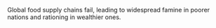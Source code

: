 Global food supply chains fail, leading to widespread famine in poorer nations and rationing in wealthier ones.
